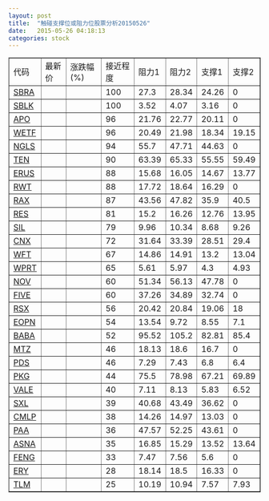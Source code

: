 ```yaml
---
layout: post
title:  "触碰支撑位或阻力位股票分析20150526"
date:   2015-05-26 04:18:13
categories: stock
---
```

<script type="text/javascript">
var stockList = []
stockList.push('gb_sbra');
stockList.push('gb_sblk');
stockList.push('gb_apo');
stockList.push('gb_wetf');
stockList.push('gb_ngls');
stockList.push('gb_ten');
stockList.push('gb_erus');
stockList.push('gb_rwt');
stockList.push('gb_rax');
stockList.push('gb_res');
stockList.push('gb_sil');
stockList.push('gb_cnx');
stockList.push('gb_wft');
stockList.push('gb_wprt');
stockList.push('gb_nov');
stockList.push('gb_five');
stockList.push('gb_rsx');
stockList.push('gb_eopn');
stockList.push('gb_baba');
stockList.push('gb_mtz');
stockList.push('gb_pds');
stockList.push('gb_pkg');
stockList.push('gb_vale');
stockList.push('gb_sxl');
stockList.push('gb_cmlp');
stockList.push('gb_paa');
stockList.push('gb_asna');
stockList.push('gb_feng');
stockList.push('gb_ery');
stockList.push('gb_tlm');
</script>
<table border="1">
 <tr>
 <td>代码</td>
 <td>最新价</td>
 <td>涨跌幅(%)</td>
 <td>接近程度</td>
 <td>阻力1</td>
 <td>阻力2</td>
 <td>支撑1</td>
 <td>支撑2</td>
</tr>
  <tr id="sbra" class="red">
  <td><a href="http://stock.finance.sina.com.cn/usstock/quotes/SBRA.html" target="_blank">SBRA</a></td><td></td><td></td><td>100</td><td>27.3</td><td>28.34</td><td>24.26</td><td>0</td></tr>
  <tr id="sblk" class="green">
  <td><a href="http://stock.finance.sina.com.cn/usstock/quotes/SBLK.html" target="_blank">SBLK</a></td><td></td><td></td><td>100</td><td>3.52</td><td>4.07</td><td>3.16</td><td>0</td></tr>
  <tr id="apo" class="red">
  <td><a href="http://stock.finance.sina.com.cn/usstock/quotes/APO.html" target="_blank">APO</a></td><td></td><td></td><td>96</td><td>21.76</td><td>22.77</td><td>20.11</td><td>0</td></tr>
  <tr id="wetf" class="green">
  <td><a href="http://stock.finance.sina.com.cn/usstock/quotes/WETF.html" target="_blank">WETF</a></td><td></td><td></td><td>96</td><td>20.49</td><td>21.98</td><td>18.34</td><td>19.15</td></tr>
  <tr id="ngls" class="green">
  <td><a href="http://stock.finance.sina.com.cn/usstock/quotes/NGLS.html" target="_blank">NGLS</a></td><td></td><td></td><td>94</td><td>55.7</td><td>47.71</td><td>44.63</td><td>0</td></tr>
  <tr id="ten" class="green">
  <td><a href="http://stock.finance.sina.com.cn/usstock/quotes/TEN.html" target="_blank">TEN</a></td><td></td><td></td><td>90</td><td>63.39</td><td>65.33</td><td>55.55</td><td>59.49</td></tr>
  <tr id="erus" class="red">
  <td><a href="http://stock.finance.sina.com.cn/usstock/quotes/ERUS.html" target="_blank">ERUS</a></td><td></td><td></td><td>88</td><td>15.68</td><td>16.05</td><td>14.67</td><td>13.77</td></tr>
  <tr id="rwt" class="green">
  <td><a href="http://stock.finance.sina.com.cn/usstock/quotes/RWT.html" target="_blank">RWT</a></td><td></td><td></td><td>88</td><td>17.72</td><td>18.64</td><td>16.29</td><td>0</td></tr>
  <tr id="rax" class="red">
  <td><a href="http://stock.finance.sina.com.cn/usstock/quotes/RAX.html" target="_blank">RAX</a></td><td></td><td></td><td>87</td><td>43.56</td><td>47.82</td><td>35.9</td><td>40.5</td></tr>
  <tr id="res" class="red">
  <td><a href="http://stock.finance.sina.com.cn/usstock/quotes/RES.html" target="_blank">RES</a></td><td></td><td></td><td>81</td><td>15.2</td><td>16.26</td><td>12.76</td><td>13.95</td></tr>
  <tr id="sil" class="green">
  <td><a href="http://stock.finance.sina.com.cn/usstock/quotes/SIL.html" target="_blank">SIL</a></td><td></td><td></td><td>79</td><td>9.96</td><td>10.34</td><td>8.68</td><td>9.26</td></tr>
  <tr id="cnx" class="red">
  <td><a href="http://stock.finance.sina.com.cn/usstock/quotes/CNX.html" target="_blank">CNX</a></td><td></td><td></td><td>72</td><td>31.64</td><td>33.39</td><td>28.51</td><td>29.4</td></tr>
  <tr id="wft" class="red">
  <td><a href="http://stock.finance.sina.com.cn/usstock/quotes/WFT.html" target="_blank">WFT</a></td><td></td><td></td><td>67</td><td>14.86</td><td>14.91</td><td>13.2</td><td>13.04</td></tr>
  <tr id="wprt" class="red">
  <td><a href="http://stock.finance.sina.com.cn/usstock/quotes/WPRT.html" target="_blank">WPRT</a></td><td></td><td></td><td>65</td><td>5.61</td><td>5.97</td><td>4.3</td><td>4.93</td></tr>
  <tr id="nov" class="red">
  <td><a href="http://stock.finance.sina.com.cn/usstock/quotes/NOV.html" target="_blank">NOV</a></td><td></td><td></td><td>60</td><td>51.34</td><td>56.13</td><td>47.78</td><td>0</td></tr>
  <tr id="five" class="red">
  <td><a href="http://stock.finance.sina.com.cn/usstock/quotes/FIVE.html" target="_blank">FIVE</a></td><td></td><td></td><td>60</td><td>37.26</td><td>34.89</td><td>32.74</td><td>0</td></tr>
  <tr id="rsx" class="red">
  <td><a href="http://stock.finance.sina.com.cn/usstock/quotes/RSX.html" target="_blank">RSX</a></td><td></td><td></td><td>56</td><td>20.42</td><td>20.84</td><td>19.06</td><td>18</td></tr>
  <tr id="eopn" class="green">
  <td><a href="http://stock.finance.sina.com.cn/usstock/quotes/EOPN.html" target="_blank">EOPN</a></td><td></td><td></td><td>54</td><td>13.54</td><td>9.72</td><td>8.55</td><td>7.1</td></tr>
  <tr id="baba" class="red">
  <td><a href="http://stock.finance.sina.com.cn/usstock/quotes/BABA.html" target="_blank">BABA</a></td><td></td><td></td><td>52</td><td>95.52</td><td>105.2</td><td>82.81</td><td>85.4</td></tr>
  <tr id="mtz" class="red">
  <td><a href="http://stock.finance.sina.com.cn/usstock/quotes/MTZ.html" target="_blank">MTZ</a></td><td></td><td></td><td>46</td><td>18.13</td><td>18.6</td><td>16.7</td><td>0</td></tr>
  <tr id="pds" class="red">
  <td><a href="http://stock.finance.sina.com.cn/usstock/quotes/PDS.html" target="_blank">PDS</a></td><td></td><td></td><td>46</td><td>7.29</td><td>7.43</td><td>6.8</td><td>6.4</td></tr>
  <tr id="pkg" class="green">
  <td><a href="http://stock.finance.sina.com.cn/usstock/quotes/PKG.html" target="_blank">PKG</a></td><td></td><td></td><td>44</td><td>75.5</td><td>78.98</td><td>67.21</td><td>69.89</td></tr>
  <tr id="vale" class="green">
  <td><a href="http://stock.finance.sina.com.cn/usstock/quotes/VALE.html" target="_blank">VALE</a></td><td></td><td></td><td>40</td><td>7.11</td><td>8.13</td><td>5.83</td><td>6.52</td></tr>
  <tr id="sxl" class="green">
  <td><a href="http://stock.finance.sina.com.cn/usstock/quotes/SXL.html" target="_blank">SXL</a></td><td></td><td></td><td>39</td><td>40.68</td><td>43.49</td><td>36.62</td><td>0</td></tr>
  <tr id="cmlp" class="red">
  <td><a href="http://stock.finance.sina.com.cn/usstock/quotes/CMLP.html" target="_blank">CMLP</a></td><td></td><td></td><td>38</td><td>14.26</td><td>14.97</td><td>13.03</td><td>0</td></tr>
  <tr id="paa" class="green">
  <td><a href="http://stock.finance.sina.com.cn/usstock/quotes/PAA.html" target="_blank">PAA</a></td><td></td><td></td><td>36</td><td>47.57</td><td>52.25</td><td>43.61</td><td>0</td></tr>
  <tr id="asna" class="red">
  <td><a href="http://stock.finance.sina.com.cn/usstock/quotes/ASNA.html" target="_blank">ASNA</a></td><td></td><td></td><td>35</td><td>16.85</td><td>15.29</td><td>13.52</td><td>13.64</td></tr>
  <tr id="feng" class="red">
  <td><a href="http://stock.finance.sina.com.cn/usstock/quotes/FENG.html" target="_blank">FENG</a></td><td></td><td></td><td>33</td><td>7.47</td><td>7.56</td><td>5.6</td><td>0</td></tr>
  <tr id="ery" class="red">
  <td><a href="http://stock.finance.sina.com.cn/usstock/quotes/ERY.html" target="_blank">ERY</a></td><td></td><td></td><td>28</td><td>18.14</td><td>18.5</td><td>16.33</td><td>0</td></tr>
  <tr id="tlm" class="green">
  <td><a href="http://stock.finance.sina.com.cn/usstock/quotes/TLM.html" target="_blank">TLM</a></td><td></td><td></td><td>25</td><td>10.19</td><td>10.94</td><td>7.57</td><td>7.93</td></tr>
</table>
